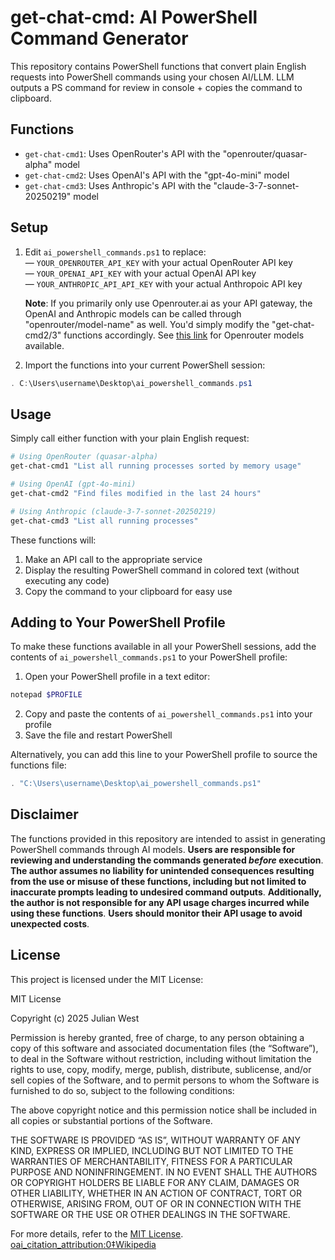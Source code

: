# get-chat-cmd: AI PowerShell Command Generator

This repository contains PowerShell functions that convert plain English requests into PowerShell commands using your chosen AI/LLM.  LLM outputs a PS command for review in console + copies the command to clipboard.

## Functions

- `get-chat-cmd1`: Uses OpenRouter's API with the "openrouter/quasar-alpha" model
- `get-chat-cmd2`: Uses OpenAI's API with the "gpt-4o-mini" model
- `get-chat-cmd3`: Uses Anthropic's API with the "claude-3-7-sonnet-20250219" model

## Setup

1. Edit `ai_powershell_commands.ps1` to replace:  <br />
— `YOUR_OPENROUTER_API_KEY` with your actual OpenRouter API key  <br />
— `YOUR_OPENAI_API_KEY` with your actual OpenAI API key  <br />
— `YOUR_ANTHROPIC_API_API_KEY` with your actual Anthropoic API key

   **Note**:   If you primarily only use Openrouter.ai as your API gateway, the OpenAI and Anthropic
               models can be called through "openrouter/model-name" as well.  You'd simply modify the
               "get-chat-cmd2/3" functions accordingly.
               See [this link](https://openrouter.ai/models) for Openrouter models available.  

3. Import the functions into your current PowerShell session:

```powershell
. C:\Users\username\Desktop\ai_powershell_commands.ps1
```

## Usage

Simply call either function with your plain English request:

```powershell
# Using OpenRouter (quasar-alpha)
get-chat-cmd1 "List all running processes sorted by memory usage"

# Using OpenAI (gpt-4o-mini)
get-chat-cmd2 "Find files modified in the last 24 hours"

# Using Anthropic (claude-3-7-sonnet-20250219)
get-chat-cmd3 "List all running processes"
```

These functions will:
1. Make an API call to the appropriate service
2. Display the resulting PowerShell command in colored text (without executing any code)
3. Copy the command to your clipboard for easy use

## Adding to Your PowerShell Profile

To make these functions available in all your PowerShell sessions, add the contents of `ai_powershell_commands.ps1` to your PowerShell profile:

1. Open your PowerShell profile in a text editor:

```powershell
notepad $PROFILE
```

2. Copy and paste the contents of `ai_powershell_commands.ps1` into your profile
3. Save the file and restart PowerShell 

Alternatively, you can add this line to your PowerShell profile to source the functions file:

```powershell
. "C:\Users\username\Desktop\ai_powershell_commands.ps1"
```

## Disclaimer

The functions provided in this repository are intended to assist in generating PowerShell commands through AI models. **Users are responsible for reviewing and understanding the commands generated *before* execution**. **The author assumes no liability for unintended consequences resulting from the use or misuse of these functions, including but not limited to inaccurate prompts leading to undesired command outputs**. **Additionally, the author is not responsible for any API usage charges incurred while using these functions**. **Users should monitor their API usage to avoid unexpected costs**.  

## License

This project is licensed under the MIT License: 

MIT License

Copyright (c) 2025 Julian West

Permission is hereby granted, free of charge, to any person obtaining a copy
of this software and associated documentation files (the “Software”), to deal
in the Software without restriction, including without limitation the rights
to use, copy, modify, merge, publish, distribute, sublicense, and/or sell
copies of the Software, and to permit persons to whom the Software is
furnished to do so, subject to the following conditions:

The above copyright notice and this permission notice shall be included in all
copies or substantial portions of the Software.

THE SOFTWARE IS PROVIDED “AS IS”, WITHOUT WARRANTY OF ANY KIND, EXPRESS OR
IMPLIED, INCLUDING BUT NOT LIMITED TO THE WARRANTIES OF MERCHANTABILITY,
FITNESS FOR A PARTICULAR PURPOSE AND NONINFRINGEMENT. IN NO EVENT SHALL THE
AUTHORS OR COPYRIGHT HOLDERS BE LIABLE FOR ANY CLAIM, DAMAGES OR OTHER
LIABILITY, WHETHER IN AN ACTION OF CONTRACT, TORT OR OTHERWISE, ARISING FROM,
OUT OF OR IN CONNECTION WITH THE SOFTWARE OR THE USE OR OTHER DEALINGS IN THE
SOFTWARE.  

For more details, refer to the [MIT License](https://opensource.org/licenses/MIT). [oai_citation_attribution:0‡Wikipedia](https://en.wikipedia.org/wiki/MIT_License?utm_source=chatgpt.com)
